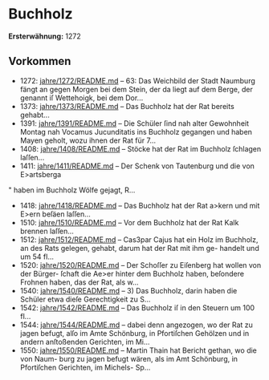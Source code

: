 # Buchholz

**Ersterwähnung:** 1272

## Vorkommen
- 1272: [jahre/1272/README.md](../jahre/1272/README.md) – 63: Das Weichbild der
Stadt Naumburg fängt an gegen Morgen bei dem Stein,
der da liegt auf dem Berge, der genannt iſ Wettehoigk,
bei dem Dor...
- 1373: [jahre/1373/README.md](../jahre/1373/README.md) – Das Buchholz hat der Rat bereits gehabt...
- 1391: [jahre/1391/README.md](../jahre/1391/README.md) – Die Schüler ſind nah alter Gewohnheit Montag nah
Vocamus Jucunditatis ins Buchholz gegangen und haben
Mayen geholt, wozu ihnen der Rat für 7...
- 1408: [jahre/1408/README.md](../jahre/1408/README.md) – Stöcke hat der Rat im Buchholz ſchlagen laſſen...
- 1411: [jahre/1411/README.md](../jahre/1411/README.md) – Der Schenk von Tautenburg und die von E>artsberga

" haben im Buchholz Wölfe gejagt, R...
- 1418: [jahre/1418/README.md](../jahre/1418/README.md) – Das Buchholz hat der Rat a>kern und mit E>ern
beſäen laſſen...
- 1510: [jahre/1510/README.md](../jahre/1510/README.md) – Vor dem Buchholz hat der Rat Kalk brennen laſſen...
- 1512: [jahre/1512/README.md](../jahre/1512/README.md) – Cas3par Cajus hat ein Holz im Buchholz, an des
Rats gelegen, gehabt, darum hat der Rat mit ihm ge-
handelt und um 54 fl...
- 1520: [jahre/1520/README.md](../jahre/1520/README.md) – Der Schoſſer zu Eiſenberg hat wollen von der Bürger-
ſchaft die Ae>er hinter dem Buchholz haben, beſondere
Frohnen haben, das der Rat, als w...
- 1540: [jahre/1540/README.md](../jahre/1540/README.md) – 3) Das Buchholz, darin haben die Schüler etwa dieſe
Gerechtigkeit zu S...
- 1542: [jahre/1542/README.md](../jahre/1542/README.md) – Das Buchholz iſ in den Steuern um 100 fl...
- 1544: [jahre/1544/README.md](../jahre/1544/README.md) – dabei denn angezogen, wo der Rat zu jagen befugt,
alſo im Amte Schönburg, in Pfortiſchen Gehölzen und in
andern anſtoßenden Gerichten, im Mi...
- 1550: [jahre/1550/README.md](../jahre/1550/README.md) – Martin Thain hat Bericht gethan, wo die von Naum-
burg zu jagen befugt wären, als im Amt Schönburg, in
Pfortiſchen Gerichten, im Michels- Sp...
